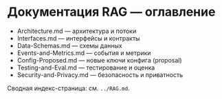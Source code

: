 # Документация RAG — оглавление

- Architecture.md — архитектура и потоки
- Interfaces.md — интерфейсы и контракты
- Data-Schemas.md — схемы данных
- Events-and-Metrics.md — события и метрики
- Config-Proposed.md — новые ключи конфига (proposal)
- Testing-and-Eval.md — тестирование и оценка
- Security-and-Privacy.md — безопасность и приватность

Сводная индекс-страница: см. `../RAG.md`.
